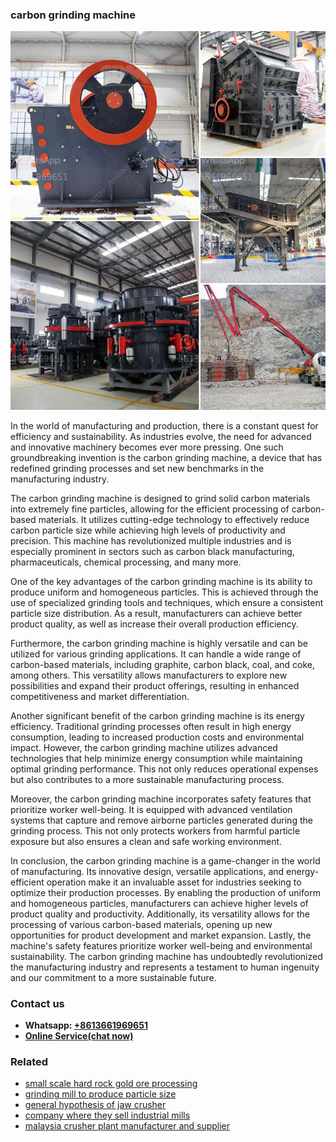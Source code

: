 <h3>carbon grinding machine</h3><img src='1708309249.jpg' alt=''><p>In the world of manufacturing and production, there is a constant quest for efficiency and sustainability. As industries evolve, the need for advanced and innovative machinery becomes ever more pressing. One such groundbreaking invention is the carbon grinding machine, a device that has redefined grinding processes and set new benchmarks in the manufacturing industry.</p><p>The carbon grinding machine is designed to grind solid carbon materials into extremely fine particles, allowing for the efficient processing of carbon-based materials. It utilizes cutting-edge technology to effectively reduce carbon particle size while achieving high levels of productivity and precision. This machine has revolutionized multiple industries and is especially prominent in sectors such as carbon black manufacturing, pharmaceuticals, chemical processing, and many more.</p><p>One of the key advantages of the carbon grinding machine is its ability to produce uniform and homogeneous particles. This is achieved through the use of specialized grinding tools and techniques, which ensure a consistent particle size distribution. As a result, manufacturers can achieve better product quality, as well as increase their overall production efficiency.</p><p>Furthermore, the carbon grinding machine is highly versatile and can be utilized for various grinding applications. It can handle a wide range of carbon-based materials, including graphite, carbon black, coal, and coke, among others. This versatility allows manufacturers to explore new possibilities and expand their product offerings, resulting in enhanced competitiveness and market differentiation.</p><p>Another significant benefit of the carbon grinding machine is its energy efficiency. Traditional grinding processes often result in high energy consumption, leading to increased production costs and environmental impact. However, the carbon grinding machine utilizes advanced technologies that help minimize energy consumption while maintaining optimal grinding performance. This not only reduces operational expenses but also contributes to a more sustainable manufacturing process.</p><p>Moreover, the carbon grinding machine incorporates safety features that prioritize worker well-being. It is equipped with advanced ventilation systems that capture and remove airborne particles generated during the grinding process. This not only protects workers from harmful particle exposure but also ensures a clean and safe working environment.</p><p>In conclusion, the carbon grinding machine is a game-changer in the world of manufacturing. Its innovative design, versatile applications, and energy-efficient operation make it an invaluable asset for industries seeking to optimize their production processes. By enabling the production of uniform and homogeneous particles, manufacturers can achieve higher levels of product quality and productivity. Additionally, its versatility allows for the processing of various carbon-based materials, opening up new opportunities for product development and market expansion. Lastly, the machine's safety features prioritize worker well-being and environmental sustainability. The carbon grinding machine has undoubtedly revolutionized the manufacturing industry and represents a testament to human ingenuity and our commitment to a more sustainable future.</p><h3>Contact us</h3><ul><li><strong>Whatsapp:&nbsp;<a href="https://wa.me/8613661969651">+8613661969651</a></strong></li><li><a href="https://swt.shibang-china.com/?git&amp;zhl&amp;carbon grinding machine"><strong>Online Service(chat now)</strong></a></li></ul><h3>Related</h3><ul><li><a href='small scale hard rock gold ore processing.md'>small scale hard rock gold ore processing</a></li><li><a href='grinding mill to produce particle size.md'>grinding mill to produce particle size</a></li><li><a href='general hypothesis of jaw crusher.md'>general hypothesis of jaw crusher</a></li><li><a href='company where they sell industrial mills.md'>company where they sell industrial mills</a></li><li><a href='malaysia crusher plant manufacturer and supplier.md'>malaysia crusher plant manufacturer and supplier</a></li></ul>
